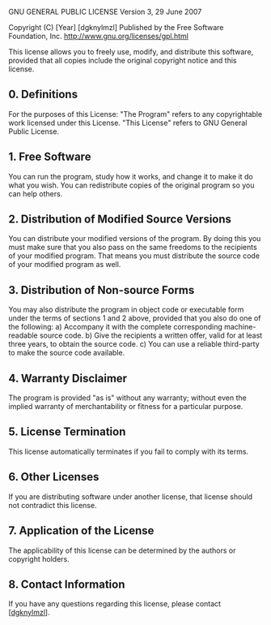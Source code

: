 GNU GENERAL PUBLIC LICENSE
Version 3, 29 June 2007

Copyright (C) [Year]  [dgknylmzl]
Published by the Free Software Foundation, Inc. <http://www.gnu.org/licenses/gpl.html>

This license allows you to freely use, modify, and distribute this software, provided that all copies include the original copyright notice and this license.

## 0. Definitions

For the purposes of this License:
  "The Program" refers to any copyrightable work licensed under this License.
  "This License" refers to GNU General Public License.

## 1. Free Software

You can run the program, study how it works, and change it to make it do what you wish. You can redistribute copies of the original program so you can help others.

## 2. Distribution of Modified Source Versions

You can distribute your modified versions of the program. By doing this you must make sure that you also pass on the same freedoms to the recipients of your modified program. That means you must distribute the source code of your modified program as well.

## 3. Distribution of Non-source Forms

You may also distribute the program in object code or executable form under the terms of sections 1 and 2 above, provided that you also do one of the following:
  a) Accompany it with the complete corresponding machine-readable source code.
  b) Give the recipients a written offer, valid for at least three years, to obtain the source code.
  c) You can use a reliable third-party to make the source code available.

## 4. Warranty Disclaimer

The program is provided "as is" without any warranty; without even the implied warranty of merchantability or fitness for a particular purpose.

## 5. License Termination

This license automatically terminates if you fail to comply with its terms. 

## 6. Other Licenses

If you are distributing software under another license, that license should not contradict this license.

## 7. Application of the License

The applicability of this license can be determined by the authors or copyright holders.

## 8. Contact Information

If you have any questions regarding this license, please contact [[dgknylmzl](https://github.com/dogukanyilmazel)].
